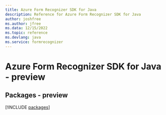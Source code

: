 ```yaml
---
title: Azure Form Recognizer SDK for Java
description: Reference for Azure Form Recognizer SDK for Java
author: joshfree
ms.author: jfree
ms.data: 12/15/2022
ms.topic: reference
ms.devlang: java
ms.service: formrecognizer
---
```

# Azure Form Recognizer SDK for Java - preview
## Packages - preview
[!INCLUDE [packages](form-recognizer-index.md)]